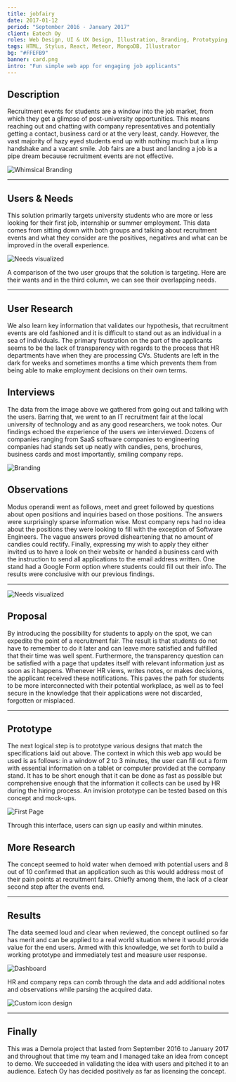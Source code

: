 ```yaml
---
title: jobfairy
date: 2017-01-12
period: "September 2016 - January 2017"
client: Eatech Oy
roles: Web Design, UI & UX Design, Illustration, Branding, Prototyping, Wireframing
tags: HTML, Stylus, React, Meteor, MongoDB, Illustrator
bg: "#FFEFB9"
banner: card.png
intro: "Fun simple web app for engaging job applicants"
---
```


## Description

Recruitment events for students are a window into the job market, from which they get a glimpse of post-university opportunities. This means reaching out and chatting with company representatives and potentially getting a contact, business card or at the very least, candy. However, the vast majority of hazy eyed students end up with nothing much but a limp handshake and a vacant smile. Job fairs are a bust and landing a job is a pipe dream because recruitment events are not effective.

![Whimsical Branding](banner.jpg)

---

## Users & Needs

This solution primarily targets university students who are more or less looking for their first job, internship or summer employment. This data comes from sitting down with both groups and talking about recruitment events and what they consider are the positives, negatives and what can be improved in the overall experience.

![Needs visualized](research.png)

A comparison of the two user groups that the solution is targeting. Here are their wants and in the third column, we can see their overlapping needs.

---

## User Research

We also learn key information that validates our hypothesis, that recruitment events are old fashioned and it is difficult to stand out as an individual in a sea of individuals. The primary frustration on the part of the applicants seems to be the lack of transparency with regards to the process that HR departments have when they are processing CVs. Students are left in the dark for weeks and sometimes months a time which prevents them from being able to make employment decisions on their own terms.

## Interviews

The data from the image above we gathered from going out and talking with the users. Barring that, we went to an IT recruitment fair at the local university of technology and as any good researchers, we took notes. Our findings echoed the experience of the users we interviewed. Dozens of companies ranging from SaaS software companies to engineering companies had stands set up neatly with candies, pens, brochures, business cards and most importantly, smiling company reps.

![Branding](branding.jpg)

## Observations

Modus operandi went as follows, meet and greet followed by questions about open positions and inquiries based on those positions. The answers were surprisingly sparse information wise. Most company reps had no idea about the positions they were looking to fill with the exception of Software Engineers. The vague answers proved disheartening that no amount of candies could rectify. Finally, expressing my wish to apply they either invited us to have a look on their website or handed a business card with the instruction to send all applications to the email address written. One stand had a Google Form option where students could fill out their info. The results were conclusive with our previous findings.

---

![Needs visualized](wireframe.png)

## Proposal

By introducing the possibility for students to apply on the spot, we can expedite the point of a recruitment fair. The result is that students do not have to remember to do it later and can leave more satisfied and fulfilled that their time was well spent. Furthermore, the transparency question can be satisfied with a page that updates itself with relevant information just as soon as it happens. Whenever HR views, writes notes, or makes decisions, the applicant received these notifications. This paves the path for students to be more interconnected with their potential workplace, as well as to feel secure in the knowledge that their applications were not discarded, forgotten or misplaced.

---

## Prototype

The next logical step is to prototype various designs that match the specifications laid out above. The context in which this web app would be used is as follows: in a window of 2 to 3 minutes, the user can fill out a form with essential information on a tablet or computer provided at the company stand. It has to be short enough that it can be done as fast as possible but comprehensive enough that the information it collects can be used by HR during the hiring process. An invision prototype can be tested based on this concept and mock-ups.

![First Page](shot1.jpg)

Through this interface, users can sign up easily and within minutes.

## More Research

The concept seemed to hold water when demoed with potential users and 8 out of 10 confirmed that an application such as this would address most of their pain points at recruitment fairs. Chiefly among them, the lack of a clear second step after the events end.

---

## Results

The data seemed loud and clear when reviewed, the concept outlined so far has merit and can be applied to a real world situation where it would provide value for the end users. Armed with this knowledge, we set forth to build a working prototype and immediately test and measure user response.

![Dashboard](shot2.jpg)

HR and company reps can comb through the data and add additional notes and observations while parsing the acquired data.

![Custom icon design](icons.png)

---

## Finally

This was a Demola project that lasted from September 2016 to January 2017 and throughout that time my team and I managed take an idea from concept to demo. We succeeded in validating the idea with users and pitched it to an audience. Eatech Oy has decided positively as far as licensing the concept.
